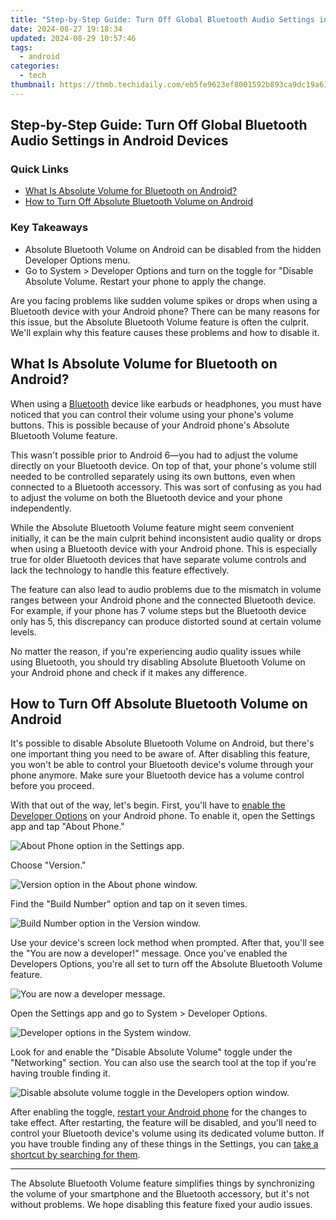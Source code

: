 ```yaml
---
title: "Step-by-Step Guide: Turn Off Global Bluetooth Audio Settings in Android Devices"
date: 2024-08-27 19:18:34
updated: 2024-08-29 10:57:46
tags:
  - android
categories:
  - tech
thumbnail: https://thmb.techidaily.com/eb5fe9623ef8001592b893ca9dc19a617df53079daa5a9aa99a5d5766cabadbb.jpg
---
```


## Step-by-Step Guide: Turn Off Global Bluetooth Audio Settings in Android Devices

### Quick Links

* [What Is Absolute Volume for Bluetooth on Android?](https://android-frp.techidaily.com/hassle-free-ways-to-remove-frp-lock-on-lava-agni-2-5gwithwithout-a-pc-by-drfone-android/)
* [How to Turn Off Absolute Bluetooth Volume on Android](https://extra-approaches.techidaily.com/2024-approved-maximize-screen-size-for-youtube-videos/)

### Key Takeaways

* Absolute Bluetooth Volume on Android can be disabled from the hidden Developer Options menu.
* Go to System > Developer Options and turn on the toggle for "Disable Absolute Volume. Restart your phone to apply the change.

 Are you facing problems like sudden volume spikes or drops when using a Bluetooth device with your Android phone? There can be many reasons for this issue, but the Absolute Bluetooth Volume feature is often the culprit. We'll explain why this feature causes these problems and how to disable it.

##  What Is Absolute Volume for Bluetooth on Android?

 When using a [Bluetooth](https://article-posts.techidaily.com/2024-approved-insta-to-tik-integration-masterclass/) device like earbuds or headphones, you must have noticed that you can control their volume using your phone's volume buttons. This is possible because of your Android phone's Absolute Bluetooth Volume feature.

 This wasn't possible prior to Android 6—you had to adjust the volume directly on your Bluetooth device. On top of that, your phone's volume still needed to be controlled separately using its own buttons, even when connected to a Bluetooth accessory. This was sort of confusing as you had to adjust the volume on both the Bluetooth device and your phone independently.

 While the Absolute Bluetooth Volume feature might seem convenient initially, it can be the main culprit behind inconsistent audio quality or drops when using a Bluetooth device with your Android phone. This is especially true for older Bluetooth devices that have separate volume controls and lack the technology to handle this feature effectively.

 The feature can also lead to audio problems due to the mismatch in volume ranges between your Android phone and the connected Bluetooth device. For example, if your phone has 7 volume steps but the Bluetooth device only has 5, this discrepancy can produce distorted sound at certain volume levels.

 No matter the reason, if you're experiencing audio quality issues while using Bluetooth, you should try disabling Absolute Bluetooth Volume on your Android phone and check if it makes any difference.

##  How to Turn Off Absolute Bluetooth Volume on Android

 It's possible to disable Absolute Bluetooth Volume on Android, but there's one important thing you need to be aware of. After disabling this feature, you won't be able to control your Bluetooth device's volume through your phone anymore. Make sure your Bluetooth device has a volume control before you proceed.

 With that out of the way, let's begin. First, you'll have to [enable the Developer Options](https://desktop-recording.techidaily.com/premium-video-capture-without-extras-for-2024/) on your Android phone. To enable it, open the Settings app and tap "About Phone."

![About Phone option in the Settings app.](https://static1.howtogeekimages.com/wordpress/wp-content/uploads/2024/02/about-phone-option-in-the-settings-app.jpg) 

 Choose "Version."

![Version option in the About phone window.](https://static1.howtogeekimages.com/wordpress/wp-content/uploads/2024/02/version-option-in-the-about-phone-window.jpg) 

 Find the "Build Number" option and tap on it seven times.

![Build Number option in the Version window.](https://static1.howtogeekimages.com/wordpress/wp-content/uploads/2024/02/build-number-option-in-the-version-window.jpg) 

 Use your device's screen lock method when prompted. After that, you'll see the "You are now a developer!" message. Once you've enabled the Developers Options, you're all set to turn off the Absolute Bluetooth Volume feature.

![You are now a developer message.](https://static1.howtogeekimages.com/wordpress/wp-content/uploads/2024/02/you-are-now-a-developer-message.jpg) 

 Open the Settings app and go to System > Developer Options.

![Developer options in the System window.](https://static1.howtogeekimages.com/wordpress/wp-content/uploads/2024/02/developer-options-in-the-system-window.jpg) 

 Look for and enable the "Disable Absolute Volume" toggle under the "Networking" section. You can also use the search tool at the top if you're having trouble finding it.

![Disable absolute volume toggle in the Developers option window.](https://static1.howtogeekimages.com/wordpress/wp-content/uploads/2024/02/disable-absolute-volume-toggle-in-the-developers-option-window.jpg) 

 After enabling the toggle, [restart your Android phone](https://location-fake.techidaily.com/3utools-virtual-location-not-working-on-apple-iphone-8-fix-now-drfone-by-drfone-virtual-ios/) for the changes to take effect. After restarting, the feature will be disabled, and you'll need to control your Bluetooth device's volume using its dedicated volume button. If you have trouble finding any of these things in the Settings, you can [take a shortcut by searching for them](https://desktop-recording.techidaily.com/in-2024-simplify-virtual-collaboration-a-zoom-setup-overview/).

---

 The Absolute Bluetooth Volume feature simplifies things by synchronizing the volume of your smartphone and the Bluetooth accessory, but it's not without problems. We hope disabling this feature fixed your audio issues.

<ins class="adsbygoogle"
     style="display:block"
     data-ad-format="autorelaxed"
     data-ad-client="ca-pub-7571918770474297"
     data-ad-slot="1223367746"></ins>



<ins class="adsbygoogle"
     style="display:block"
     data-ad-client="ca-pub-7571918770474297"
     data-ad-slot="8358498916"
     data-ad-format="auto"
     data-full-width-responsive="true"></ins>

